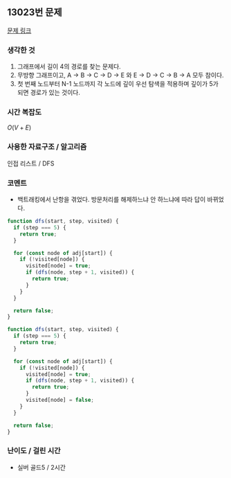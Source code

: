 ## 13023번 문제

[문제 링크](https://www.acmicpc.net/problem/13023)

### 생각한 것

1. 그래프에서 길이 4의 경로를 찾는 문제다.
2. 무방향 그래프이고, A -> B -> C -> D -> E 와 E -> D -> C -> B -> A 모두 참이다.
3. 첫 번째 노드부터 N-1 노드까지 각 노드에 깊이 우선 탐색을 적용하며 깊이가 5가 되면 경로가 있는 것이다.

### 시간 복잡도

$O(V + E)$

### 사용한 자료구조 / 알고리즘

인접 리스트 / DFS

### 코멘트

- 백트래킹에서 난항을 겪었다. 방문처리를 해제하느냐 안 하느냐에 따라 답이 바뀌었다.

```js
function dfs(start, step, visited) {
  if (step === 5) {
    return true;
  }

  for (const node of adj[start]) {
    if (!visited[node]) {
      visited[node] = true;
      if (dfs(node, step + 1, visited)) {
        return true;
      }
    }
  }

  return false;
}
```

```js
function dfs(start, step, visited) {
  if (step === 5) {
    return true;
  }

  for (const node of adj[start]) {
    if (!visited[node]) {
      visited[node] = true;
      if (dfs(node, step + 1, visited)) {
        return true;
      }
      visited[node] = false;
    }
  }

  return false;
}
```

### 난이도 / 걸린 시간

- 실버 골드5 / 2시간
